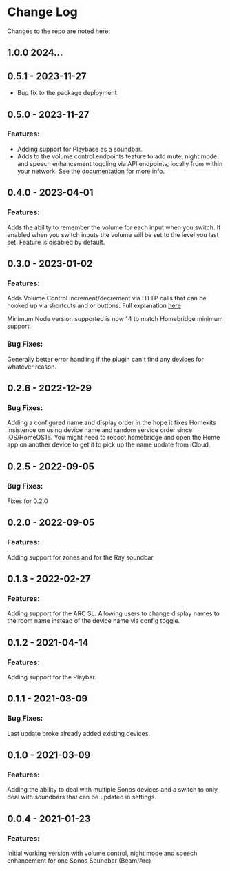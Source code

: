 # Change Log

Changes to the repo are noted here:

## 1.0.0 2024...

## 0.5.1 - 2023-11-27

-   Bug fix to the package deployment

## 0.5.0 - 2023-11-27

### Features:

-   Adding support for Playbase as a soundbar.
-   Adds to the volume control endpoints feature to add mute, night mode and speech enhancement toggling via API endpoints, locally from within your network. See the [documentation](https://github.com/brian-su/homebridge-sonos-so-simple#rest-control-endpoints) for more info.

## 0.4.0 - 2023-04-01

### Features:

Adds the ability to remember the volume for each input when you switch. If enabled when you switch inputs the volume will be set to the level you last set. Feature is disabled by default.

## 0.3.0 - 2023-01-02

### Features:

Adds Volume Control increment/decrement via HTTP calls that can be hooked up via shortcuts and or buttons.
Full explanation [here](https://github.com/brian-su/homebridge-sonos-so-simple#volume-control-endpoints)

Minimum Node version supported is now 14 to match Homebridge minimum support.

### Bug Fixes:

Generally better error handling if the plugin can't find any devices for whatever reason.

## 0.2.6 - 2022-12-29

### Bug Fixes:

Adding a configured name and display order in the hope it fixes Homekits insistence on using device name and random service order since iOS/HomeOS16.
You might need to reboot homebridge and open the Home app on another device to get it to pick up the name update from iCloud.

## 0.2.5 - 2022-09-05

### Bug Fixes:

Fixes for 0.2.0

## 0.2.0 - 2022-09-05

### Features:

Adding support for zones and for the Ray soundbar

## 0.1.3 - 2022-02-27

### Features:

Adding support for the ARC SL.
Allowing users to change display names to the room name instead of the device name via config toggle.

## 0.1.2 - 2021-04-14

### Features:

Adding support for the Playbar.

## 0.1.1 - 2021-03-09

### Bug Fixes:

Last update broke already added existing devices.

## 0.1.0 - 2021-03-09

### Features:

Adding the ability to deal with multiple Sonos devices and a switch to only deal with soundbars that can be updated in settings.

## 0.0.4 - 2021-01-23

### Features:

Initial working version with volume control, night mode and speech enhancement for one Sonos Soundbar (Beam/Arc)
